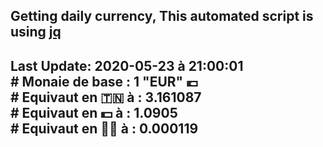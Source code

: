 ## Getting daily currency, This automated script is using [jq](https://stedolan.github.io/jq/)
## Last Update:  2020-05-23 à 21:00:01 </br># Monaie de base : 1 "EUR" 💶 </br> # Equivaut en 🇹🇳 à :  3.161087 </br> # Equivaut en 💵 à : 1.0905</br> # Equivaut en 🐱‍💻 à :  0.000119
